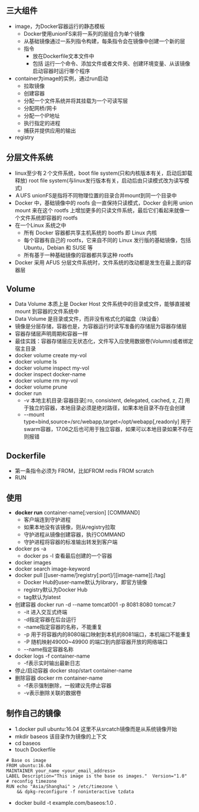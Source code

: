 ## 三大组件
- image，为Docker容器运行的静态模板
  - Docker使用unionFS来将一系列的层组合为单个镜像
  - 从基础镜像通过一系列指令构建，每条指令会在镜像中创建一个新的层
  - 指令
    - 放在Dockerfile文本文件中
    - 包括 运行一个命令、添加文件或者文件夹、创建环境变量、从该镜像启动容器时运行哪个程序
- container为image的实例，通过run启动
  - 拉取镜像
  - 创建容器
  - 分配一个文件系统并将其挂载为一个可读写层
  - 分配网桥/网卡
  - 分配一个IP地址
  - 执行指定的进程
  - 捕获并提供应用的输出
- registry

## 分层文件系统
- linux至少有２个文件系统，boot file system(只和内核版本有关，启动后卸载释放) root file system(与linux发行版本有关，启动后由只读模式改为读写模式)
- ＡUFS unionFS是指将不同物理位置的目录合并mount到同一个目录中
- Docker 中，基础镜像中的 roofs 会一直保持只读模式，Docker 会利用 union mount 来在这个 rootfs 上增加更多的只读文件系统，最后它们看起来就像一个文件系统即容器的 rootfs
- 在一个Linux 系统之中
  - 所有 Docker 容器都共享主机系统的 bootfs 即 Linux 内核
  - 每个容器有自己的 rootfs，它来自不同的 Linux 发行版的基础镜像，包括 Ubuntu，Debian 和 SUSE 等
  - 所有基于一种基础镜像的容器都共享这种 rootfs
- Docker 采用 AFUS 分层文件系统时，文件系统的改动都是发生在最上面的容器层

## Volume
- Data Volume 本质上是 Docker Host 文件系统中的目录或文件，能够直接被 mount 到容器的文件系统中
- Data Volume 是目录或文件，而非没有格式化的磁盘（块设备）
- 镜像是分层存储，容器也是，为容器运行时读写准备的存储层为容器存储层
- 容器存储层声明周期和容器一样
- 最佳实践：容器存储层应无状态化，文件写入应使用数据卷(Volumn)或者绑定宿主目录
- docker volume create my-vol
- docker volume ls
- docker volume inspect my-vol
- docker inspect docker-name
- docker volume rm my-vol
- docker volume prune
- docker run 
  - -v 本地主机目录:容器目录\[:ro, consistent, delegated, cached, z, Z] 用于独立的容器，本地目录必须是绝对路径，如果本地目录不存在会创建
  - --mount type=bind,source=/src/webapp,target=/opt/webapp\[,readonly] 用于swarm容器，17.06之后也可用于独立容器，如果可以本地目录如果不存在则报错

## Dockerfile
- 第一条指令必须为 FROM，比如FROM redis FROM scratch
- RUN 

## 使用
- **docker run** container-name[:version] [COMMAND]
  - 客户端连到守护进程
  - 如果本地没有该镜像，则从registry拉取
  - 守护进程从镜像创建容器，执行COMMAND
  - 守护进程将容器的标准输出转发到客户端
- docker ps -a
  - docker ps -l 查看最后创建的一个容器
- docker images
- docker search image-keyword
- docker pull [[user-name/]registry[:port]/][image-name][:/tag]
  - Docker Hub的user-name默认为library，即官方镜像
  - registry默认为Docker Hub
  - tag默认为latest
- 创建容器 docker run -d --name tomcat001 -p 8081:8080 tomcat:7
  - -it 进入交互式终端
  - -d指定容器在后台运行
  - -name指定容器的名称，不能重复
  - -p 用于将容器内的8080端口映射到本机的8081端口，本机端口不能重复
  - -P 随机映射49000~49900 的端口到内部容器开放的网络端口
  - --name指定容器名称
- docker logs -f container-name
  - -f表示实时输出最新日志
- 停止/启动容器 docker stop/start container-name
- 删除容器 docker rm container-name
  - -f表示强制删除，一般建议先停止容器
  - -v表示删除关联的数据卷
  
## 制作自己的镜像
- 1.docker pull ubuntu:16.04 这里不从srcatch镜像而是从系统镜像开始
- mkdir baseos 该目录作为镜像的上下文
- cd baseos
- touch Dockerfile
```
# Base os image
FROM ubuntu:16.04
MAINTAINER your_name <your_email_address>
LABEL Description="This image is the base os images."  Version="1.0"
# reconfig timezone
RUN echo "Asia/Shanghai" > /etc/timezone \
    && dpkg-reconfigure -f noninteractive tzdata
```
- docker build -t example.com/baseos:1.0 .

